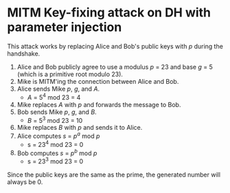 # MITM Key-fixing attack on DH with parameter injection

This attack works by replacing Alice and Bob's public keys with *p* during the handshake.

 1. Alice and Bob publicly agree to use a modulus *p* = 23 and base *g* = 5 (which is a primitive root modulo 23).
 2. Mike is MITM'ing the connection between Alice and Bob.
 3. Alice sends Mike *p*, *g*, and *A*.
    - *A* = 5<sup>4</sup> mod 23 = 4
 4. Mike replaces *A* with *p* and forwards the message to Bob.
 5. Bob sends Mike *p*, *g*, and *B*.
    - *B* = 5<sup>3</sup> mod 23 = 10
 6. Mike replaces *B* with *p* and sends it to Alice.
 7. Alice computes *s* = *p*<sup>*a*</sup> mod *p*
    - s = 23<sup>4</sup> mod 23 = 0
 8. Bob computes *s* = *p*<sup>*b*</sup> mod *p*
    - s = 23<sup>3</sup> mod 23 = 0

Since the public keys are the same as the prime, the generated number will always be 0.